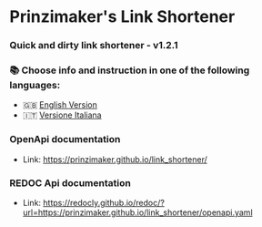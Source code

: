 # Prinzimaker's Link Shortener

### **Quick and dirty link shortener** - **v1.2.1**

### 📚 Choose info and instruction in one of the following languages:

- 🇬🇧 [English Version](README.EN.md)
- 🇮🇹 [Versione Italiana](README.IT.md)

### OpenApi documentation
- Link:
https://prinzimaker.github.io/link_shortener/

### REDOC Api documentation
- Link:
https://redocly.github.io/redoc/?url=https://prinzimaker.github.io/link_shortener/openapi.yaml